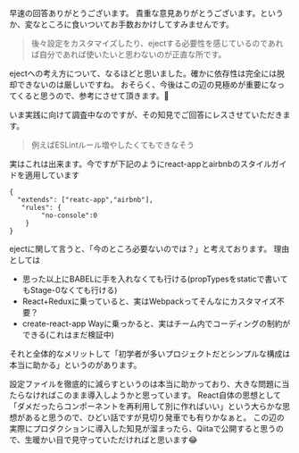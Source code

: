 早速の回答ありがとうございます。
貴重な意見ありがとうございます。というか、変なところに食いついてお手数おかけしてすみませんです。

> 後々設定をカスタマイズしたり、ejectする必要性を感じているのであれば自分であれば使いたいと思わないのが正直な所です。

ejectへの考え方について、なるほどと思いました。確かに依存性は完全には脱却できないのは厳しいですね。
おそらく、今後はこの辺の見極めが重要になってくると思うので、参考にさせて頂きます。:pray:


いま実践に向けて調査中なのですが、その知見でご回答にレスさせていただきます。

> 例えばESLintルール増やしたくてもできなそう

実はこれは出来ます。今ですが下記のようにreact-appとairbnbのスタイルガイドを適用しています
```.eslintrc
{
  "extends": ["reatc-app","airbnb"],
   "rules": {
        "no-console":0
    }
}
```

ejectに関して言うと、「今のところ必要ないのでは？」と考えております。
理由としては

- 思った以上にBABELに手を入れなくても行ける(propTypesをstaticで書いてもStage-0なくても行ける)
- React+Reduxに乗っていると、実はWebpackってそんなにカスタマイズ不要？
- create-react-app Wayに乗っかると、実はチーム内でコーディングの制約ができる(これはまだ検証中)

それと全体的なメリットして「初学者が多いプロジェクトだとシンプルな構成は本当に助かる」というのがあります。

設定ファイルを徹底的に減らすというのは本当に助かっており、大きな問題に当たらなければこのまま導入しようかと思っています。
React自体の思想として「ダメだったらコンポーネントを再利用して別に作ればいい」という大らかな思想があると思うので、ひどい話ですが見切り発車でも有りかなぁと。
この辺の実際にプロダクションに導入した知見が溜まったら、Qiitaで公開すると思うので、生暖かい目で見守っていただければと思います:joy:



